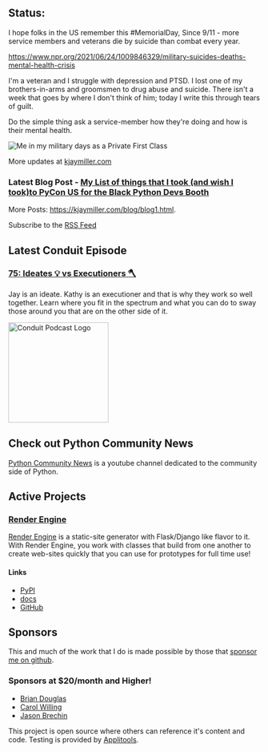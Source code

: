 ## Status:
<p>I hope folks in the US remember this #MemorialDay, Since 9/11 - more service members and veterans die by suicide than combat every year.</p>

<p><a href="https://www.npr.org/2021/06/24/1009846329/military-suicides-deaths-mental-health-crisis">https://www.npr.org/2021/06/24/1009846329/military-suicides-deaths-mental-health-crisis</a></p>

<p>I'm a veteran and I struggle with depression and PTSD. I lost one of my brothers-in-arms and groomsmen to drug abuse and suicide. There isn't a week that goes by where I don't think of him; today I write this through tears of guilt.</p>

<p>Do the simple thing ask a service-member how they're doing and how is their mental health.</p>

<p><img alt="Me in my military days as a Private First Class" src="https://kjaymiller.azureedge.net/media/jay-in-the-military.JPG" /></p>

More updates at [kjaymiller.com](https://kjaymiller.com/microblog/microblog)

### Latest Blog Post - [My List of things that I took (and wish I took)to PyCon US for the Black Python Devs Booth](https://kjaymiller.com/blog/my-list-of-things-that-i-took-and-wish-i-took-to-pycon-us-for-the-black-python-devs-booth.html)

More Posts: <https://kjaymiller.com/blog/blog1.html>.

Subscribe to the [RSS Feed](https://kjaymiller.com/allposts.rss)


## Latest Conduit Episode
### [75: Ideates 💡 vs Executioners 🪓](http://relay.fm/conduit/75)
Jay is an ideate. Kathy is an executioner and that is why they work so well together. Learn where you fit in the spectrum and what you can do to sway those around you that are on the other side of it.

<img src="https://kjaymiller.s3-us-west-2.amazonaws.com/images/conduit_artwork.png" height="200" width="200" alt="Conduit Podcast Logo"/>

## Check out Python Community News
[Python Community News](https://youtube.com/@pycommunitynews) is a youtube channel dedicated to the community side of Python.

## Active Projects

### [Render Engine]
[Render Engine] is a static-site generator with Flask/Django like flavor to it.
With Render Engine, you work with classes that build from one another to create
web-sites quickly that you can use for prototypes for full time use!

#### Links
- [PyPI](https://pypi.org/project/render-engine)
- [docs](https://render-engine.readthedocs.io)
- [GitHub](https://github.com/kjaymiller/render_engine)

## Sponsors
This and much of the work that I do is made possible by those that [sponsor me
on github](https://github.com/sponsors/kjaymiller).

### Sponsors at $20/month and Higher!
- [Brian Douglas](https://github.com/bdougie)
- [Carol Willing](https://github.com/willingc)
- [Jason Brechin](https://github.com/brechin)


This project is open source where others can reference it's content and code. Testing is provided by [Applitools](https://www.applitools.com/).


[Render Engine]: https://render-engine.readthedocs.io